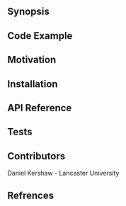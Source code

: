 ## Synopsis


## Code Example


## Motivation


## Installation


## API Reference


## Tests


## Contributors
Daniel Kershaw - Lancaster University

## Refrences